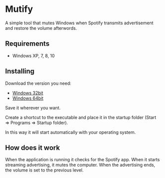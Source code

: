 # Mutify

A simple tool that mutes Windows when Spotify transmits advertisement and restore the volume afterwords.

## Requirements

- Windows XP, 7, 8, 10

## Installing

Download the version you need:

* [Windows 32bit](https://github.com/filippotoso/mutify/blob/master/bin/Win32/Release/Mutify.exe)
* [Windows 64bit](https://github.com/filippotoso/mutify/blob/master/bin/Win64/Release/Mutify.exe)

Save it wherever you want.

Create a shortcut to the executable and place it in the startup folder (Start => Programs => Startup folder).

In this way it will start automatically with your operating system.

## How does it work

When the application is running it checks for the Spotify app.
When it starts streaming advertising, it mutes the computer.
When the advertising ends, the volume is set to the previous level.